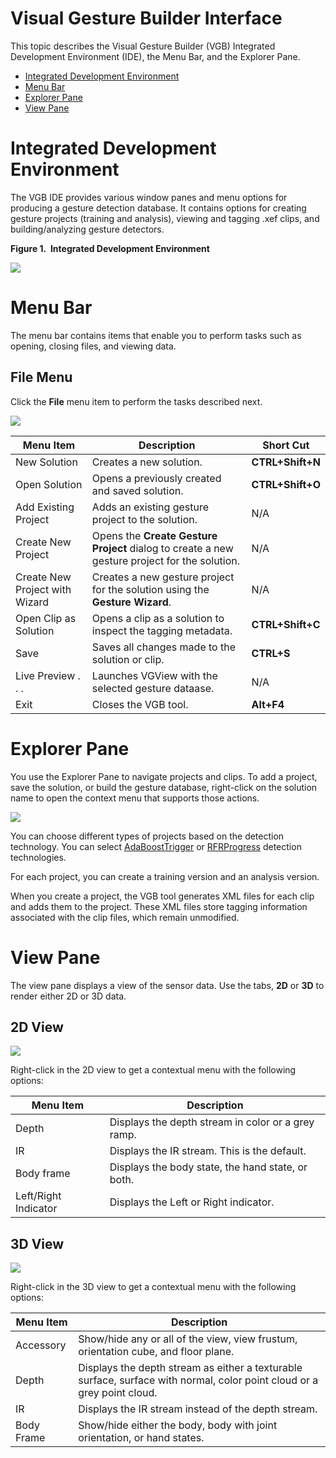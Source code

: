 Visual Gesture Builder Interface  
================================  

This topic describes the Visual Gesture Builder (VGB) Integrated Development Environment (IDE), the Menu Bar, and the Explorer Pane.  
-   [Integrated Development Environment](#ID4EO)  
-   [Menu Bar](#ID4EZ)  
-   [Explorer Pane](#ID4EOE)  
-   [View Pane](#ID4EGF)  

<span id="ID4EO"></span>

Integrated Development Environment  
==================================  

The VGB IDE provides various window panes and menu options for producing a gesture detection database. It contains options for creating gesture projects (training and analysis), viewing and tagging .xef clips, and building/analyzing gesture detectors.  

**Figure 1.  Integrated Development Environment**  

![](../../../../resources/k4w_vgbinterface_figure1.png)  

<span id="ID4EZ"></span>

Menu Bar  
========  

The menu bar contains items that enable you to perform tasks such as opening, closing files, and viewing data.  

<span id="ID4E6"></span>
File Menu  
---------  

Click the **File** menu item to perform the tasks described next.  

![](../../../../resources/k4w_vgbinterface_filemenu.png)  

| Menu Item                      | Description                                                                                   | Short Cut        |
|--------------------------------|-----------------------------------------------------------------------------------------------|------------------|
| New Solution                   | Creates a new solution.                                                                       | **CTRL+Shift+N** |
| Open Solution                  | Opens a previously created and saved solution.                                                | **CTRL+Shift+O** |
| Add Existing Project           | Adds an existing gesture project to the solution.                                             | N/A              |
| Create New Project             | Opens the **Create Gesture Project** dialog to create a new gesture project for the solution. | N/A              |
| Create New Project with Wizard | Creates a new gesture project for the solution using the **Gesture Wizard**.                  | N/A              |
| Open Clip as Solution          | Opens a clip as a solution to inspect the tagging metadata.                                   | **CTRL+Shift+C** |
| Save                           | Saves all changes made to the solution or clip.                                               | **CTRL+S**       |
| Live Preview . . .             | Launches VGView with the selected gesture dataase.                                            | N/A              |
| Exit                           | Closes the VGB tool.                                                                          | **Alt+F4**       |

<span id="ID4EOE"></span>

Explorer Pane  
=============  

You use the Explorer Pane to navigate projects and clips. To add a project, save the solution, or build the gesture database, right-click on the solution name to open the context menu that supports those actions.  

![](../../../../resources/k4w_vgbinterface_explorerpane.png)  

You can choose different types of projects based on the detection technology. You can select [AdaBoostTrigger](../Detection_Technologies/AdaBoostTrigger.md) or [RFRProgress](../Detection_Technologies/RFRProgress.md) detection technologies.  

For each project, you can create a training version and an analysis version.  

When you create a project, the VGB tool generates XML files for each clip and adds them to the project. These XML files store tagging information associated with the clip files, which remain unmodified.  

<span id="ID4EGF"></span>

View Pane  
=========  

The view pane displays a view of the sensor data. Use the tabs, **2D** or **3D** to render either 2D or 3D data.  

<span id="ID4ERF"></span>
2D View  
-------  

![](../../../../resources/k4w_vgb_2DViewMenu.png)  

Right-click in the 2D view to get a contextual menu with the following options:  

| Menu Item            | Description                                        |
|----------------------|----------------------------------------------------|
| Depth                | Displays the depth stream in color or a grey ramp. |
| IR                   | Displays the IR stream. This is the default.       |
| Body frame           | Displays the body state, the hand state, or both.  |
| Left/Right Indicator | Displays the Left or Right indicator.              |

<span id="ID4E4G"></span>
3D View  
-------  

![](../../../../resources/k4w_vgb_3DViewMenu.png)  

Right-click in the 3D view to get a contextual menu with the following options:  

| Menu Item  | Description                                                                                                             |
|------------|-------------------------------------------------------------------------------------------------------------------------|
| Accessory  | Show/hide any or all of the view, view frustum, orientation cube, and floor plane.                                      |
| Depth      | Displays the depth stream as either a texturable surface, surface with normal, color point cloud or a grey point cloud. |
| IR         | Displays the IR stream instead of the depth stream.                                                                     |
| Body Frame | Show/hide either the body, body with joint orientation, or hand states.                                                 |



<!--Please do not edit the data in the comment block below.-->
<!--
TOCTitle : Interface
RLTitle : Visual Gesture Builder Interface
KeywordA : O:Microsoft.Kinect.tools.k4w_menubar_vgb
KeywordA : 734b9c0b-79a6-8072-e115-60a779ee03cc
KeywordK : Visual Gesture Builder Interface
AssetID : 734b9c0b-79a6-8072-e115-60a779ee03cc
Locale : en-us
CommunityContent : 1
TopicType : kbOrient
DocSet : K4Wv2
ProjType : K4Wv2Proj
Technology : Kinect for Windows
Product : Kinect for Windows SDK v2
productversion : 20
-->
